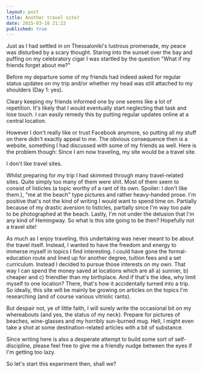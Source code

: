 ```yaml
---
layout: post
title: Another travel site? 
date: 2015-03-18 21:22
published: true
---
```

Just as I had settled in on Thessaloniki's lustrous promenade, my peace was disturbed by a scary thought. Staring into the sunset over the bay and puffing on my celebratory cigar I was startled by the question "What if my friends forget about me?" 

Before my departure some of my friends had indeed asked for regular status updates on my trip and/or whether my head was still attached to my shoulders (Day 1: yes).

Cleary keeping my friends informed one by one seems like a lot of repetition. It's likely that I would eventually start neglecting that task and lose touch. I can easily remedy this by putting regular updates online at a central location.

However I don't really like or trust Facebook anymore, so putting all my stuff on there didn't exactly appeal to me.
The obvious consequence then is a website, something I had discussed with some of my friends as well.
Here is the problem though: Since I am now traveling, my site would be a travel site. 

I don't like travel sites.

Whilst preparing for my trip I had skimmed through many travel-related sites. Quite simply too many of them were shit. 
Most of them seem to consist of listicles (a topic worthy of a rant of its own. Spoiler: I don't like them.), "me at the beach" type pictures and rather heavy-handed prose.
I'm positive that's not the kind of writing I would want to spend time on. Partially because of my drastic aversion to listicles, partially since I'm way too pale to be photographed at the beach. Lastly, I'm not under the delusion that I'm any kind of Hemingway.
So what is this site going to be then? 
Hopefully not a travel site!

As much as I enjoy traveling, this undertaking was never meant to be about the travel itself. Instead, I wanted to have the freedom and energy to immerse myself in topics I find interesting. I could have gone  the formal-education route and lined up for another degree, tuition fees and a set curriculum. Instead I decided to pursue those interests on my own. That way I can spend the money saved at locations which are all a) sunnier, b) cheaper and c) friendlier than my birthplace. And if that's the idea, why limit myself to one location? There, that's how it accidentally turned into a trip.
So ideally, this site will be mainly be growing on articles on the topics I'm researching (and of course various vitriolic rants).

But despair not, ye of little faith, I will surely write the occasional bit on my whereabouts (and yes, the status of my neck). Prepare for pictures of beaches, wine-glasses and my horribly sun-burned mug. Hell, I might even take a shot at some destination-related articles with a bit of substance.

Since writing here is also a desperate attempt to build some sort of self-discipline, please feel free to give me a friendly nudge between the eyes if I'm getting too lazy.

So let's start this experiment then, shall we?





